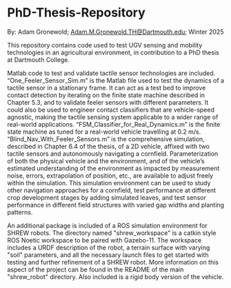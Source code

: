 # PhD-Thesis-Repository
By: Adam Gronewold; Adam.M.Gronewold.TH@Dartmouth.edu; Winter 2025

This repository contains code used to test UGV sensing and mobility technologies in an agricultural environment, in contribution to a PhD thesis at Dartmouth College.

Matlab code to test and validate tactile sensor technologies are included. “One_Feeler_Sensor_Sim.m” is the Matlab file used to test the dynamics of a tactile sensor in a stationary frame. It can act as a test bed to improve contact detection by iterating on the finite state machine described in Chapter 5.3, and to validate feeler sensors with different parameters. It could also be used to engineer contact classifiers that are vehicle-speed agnostic, making the tactile sensing system applicable to a wider range of real-world applications. “FSM_Classifier_for_Real_Dynamics.m” is the finite state machine as tuned for a real-world vehicle travelling at 0.2 m/s. 
“Blind_Nav_With_Feeler_Sensors.m” is the comprehensive simulation, described in Chapter 6.4 of the thesis, of a 2D vehicle, affixed with two tactile sensors and autonomously navigating a cornfield. Parameterization of both the physical vehicle and the environment, and of the vehicle’s estimated understanding of the environment as impacted by measurement noise, errors, extrapolation of position, etc., are available to adjust freely within the simulation. This simulation environment can be used to study other navigation approaches for a cornfield, test performance at different crop development stages by adding simulated leaves, and test sensor performance in different field structures with varied gap widths and planting patterns.

An additional package is included of a ROS simulation environment for SHREW robots. The directory named "shrew_workspace" is a catkin style ROS Noetic workspace to be paired with Gazebo-11. The workspace includes a URDF description of the robot, a terrain surface with varying "soil" parameters, and all the necessary launch files to get started with testing and further refinement of a SHREW robot. More information on this aspect of the project can be found in the README of the main "shrew_robot" directory. Also included is a rigid body version of the vehicle.
